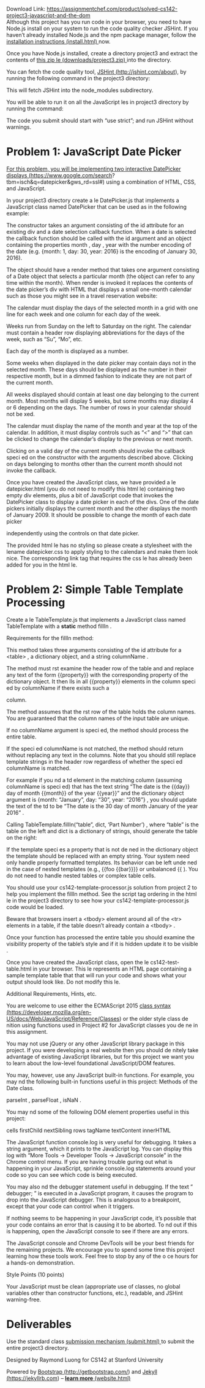 Download Link: https://assignmentchef.com/product/solved-cs142-project3-javascript-and-the-dom
<br>
Although this project has you run code in your browser, you need to have Node.js install on your system to run the code quality checker JSHint. If you haven’t already installed Node.js and the npm package manager, follow the <a href="https://web.stanford.edu/class/cs142/install.html">installation instructions (install.html) </a>now.

Once you have Node.js installed, create a directory project3 and extract the contents of <a href="https://web.stanford.edu/class/cs142/downloads/project3.zip">this zip le (downloads/project3.zip) </a>into the directory.

You can fetch the code quality tool, <a href="http://jshint.com/about">JSHint (http://jshint.com/about)</a>, by running the following command in the project3 directory:

This will fetch JSHint into the node_modules subdirectory.

You will be able to run it on all the JavaScript les in project3 directory by running the command:

The code you submit should start with “use strict”; and run JSHint without warnings.

<h1> Problem 1: JavaScript Date Picker</h1>

<a href="https://www.google.com/search?tbm=isch&amp;q=datepicker&amp;gws_rd=ssl">For this problem, you will be implementing two interactive </a><a href="https://www.google.com/search?tbm=isch&amp;q=datepicker&amp;gws_rd=ssl">DatePicker</a> <a href="https://www.google.com/search?tbm=isch&amp;q=datepicker&amp;gws_rd=ssl">displays (https://www.google.com/search? tbm=isch&amp;q=datepicker&amp;gws_rd=ssl#) using a combination of HTML, CSS, and JavaScript.</a>

In your project3 directory create a le DatePicker.js that implements a JavaScript class named DatePicker that can be used as in the following example:

The constructor takes an argument consisting of the id attribute for an existing div and a date selection callback function. When a date is selected the callback function should be called with the id argument and an object containing the properties month , day , year with the number encoding of the date (e.g. {month: 1, day: 30, year: 2016} is the encoding of January 30, 2016).

The object should have a render method that takes one argument consisting of a Date object that selects a particular month (the object can refer to any time within the month). When render is invoked it replaces the contents of the date picker’s div with HTML that displays a small one-month calendar such as those you might see in a travel reservation website:

The calendar must display the days of the selected month in a grid with one line for each week and one column for each day of the week.

Weeks run from Sunday on the left to Saturday on the right. The calendar must contain a header row displaying abbreviations for the days of the week, such as “Su”, “Mo”, etc.

Each day of the month is displayed as a number.

Some weeks when displayed in the date picker may contain days not in the selected month. These days should be displayed as the number in their respective month, but in a dimmed fashion to indicate they are not part of the current month.

All weeks displayed should contain at least one day belonging to the current month. Most months will display 5 weeks, but some months may display 4 or 6 depending on the days. The number of rows in your calendar should not be xed.

The calendar must display the name of the month and year at the top of the calendar. In addition, it must display controls such as “&lt;” and “&gt;” that can be clicked to change the calendar’s display to the previous or next month.

Clicking on a valid day of the current month should invoke the callback speci ed on the constructor with the arguments described above. Clicking on days belonging to months other than the current month should not invoke the callback.

Once you have created the JavaScript class, we have provided a le datepicker.html (you do not need to modify this html le) containing two empty div elements, plus a bit of JavaScript code that invokes the DatePicker class to display a date picker in each of the divs. One of the date pickers initially displays the current month and the other displays the month of January 2009. It should be possible to change the month of each date picker

independently using the controls on that date picker.

The provided html le has no styling so please create a stylesheet with the lename datepicker.css to apply styling to the calendars and make them look nice. The corresponding link tag that requires the css le has already been added for you in the html le.

<h1> Problem 2: Simple Table Template Processing</h1>

Create a le TableTemplate.js that implements a JavaScript class named TableTemplate with a <strong>static</strong> method fillIn .

Requirements for the fillIn method:

This method takes three arguments consisting of the id attribute for a &lt;table&gt; , a dictionary object, and a string columnName .

The method must rst examine the header row of the table and and replace any text of the form {{property}} with the corresponding property of the dictionary object. It then lls in all {{property}} elements in the column speci ed by columnName if there exists such a

column.

The method assumes that the rst row of the table holds the column names. You are guaranteed that the column names of the input table are unique.

If no columnName argument is speci ed, the method should process the entire table.

If the speci ed columnName is not matched, the method should return without replacing any text in the columns. Note that you should still replace template strings in the header row regardless of whether the speci ed columnName is matched.

For example if you nd a td element in the matching column (assuming columnName is speci ed) that has the text string “The date is the {{day}} day of month {{month}} of the year {{year}}” and the dictionary object argument is {month: “January”, day: “30”, year: “2016”} , you should update the text of the td to be “The date is the 30 day of month January of the year 2016” .

Calling TableTemplate.fillIn(“table”, dict, ‘Part Number’) , where “table” is the table on the left and dict is a dictionary of strings, should generate the table on the right:

If the template speci es a property that is not de ned in the dictionary object the template should be replaced with an empty string. Your system need only handle properly formatted templates. Its behavior can be left unde ned in the case of nested templates (e.g., {{foo {{bar}}}} or unbalanced {{ ). You do not need to handle nested tables or complex table cells.

You should use your cs142-template-processor.js solution from project 2 to help you implement the fillIn method. See the script tag ordering in the html le in the project3 directory to see how your cs142-template-processor.js code would be loaded.

Beware that browsers insert a &lt;tbody&gt; element around all of the &lt;tr&gt; elements in a table, if the table doesn’t already contain a &lt;tbody&gt; .

Once your function has processed the entire table you should examine the visibility property of the table’s style and if it is hidden update it to be visible .

Once you have created the JavaScript class, open the le cs142-test-table.html in your browser. This le represents an HTML page containing a sample template table that that will run your code and shows what your output should look like. Do not modify this le.

Additional Requirements, Hints, etc.

You are welcome to use either the ECMAScript 2015 <a href="https://developer.mozilla.org/en-US/docs/Web/JavaScript/Reference/Classes">class</a><a href="https://developer.mozilla.org/en-US/docs/Web/JavaScript/Reference/Classes"> syntax (https://developer.mozilla.org/en-US/docs/Web/JavaScript/Reference/Classes) </a>or the older style class de nition using functions used in Project #2 for JavaScript classes you de ne in this assignment.

You may not use jQuery or any other JavaScript library package in this project. If you were developing a real website then you should de nitely take advantage of existing JavaScript libraries, but for this project we want you to learn about the low-level foundational JavaScript/DOM features.

You may, however, use any JavaScript built-in functions. For example, you may nd the following built-in functions useful in this project: Methods of the Date class.

parseInt , parseFloat , isNaN .

You may nd some of the following DOM element properties useful in this project:

cells firstChild nextSibling rows tagName textContent innerHTML

The JavaScript function console.log is very useful for debugging. It takes a string argument, which it prints to the JavaScript log. You can display this log with “More Tools -&gt; Developer Tools -&gt; JavaScript console” in the Chrome control menu. If you are having trouble guring out what is happening in your JavaScript, sprinkle console.log statements around your code so you can see which code is being executed.

You may also nd the debugger statement useful in debugging. If the text ” debugger; ” is executed in a JavaScript program, it causes the program to drop into the JavaScript debugger. This is analogous to a breakpoint, except that your code can control when it triggers.

If nothing seems to be happening in your JavaScript code, it’s possible that your code contains an error that is causing it to be aborted. To nd out if this is happening, open the JavaScript console to see if there are any errors.

The JavaScript console and Chrome DevTools will be your best friends for the remaining projects. We encourage you to spend some time this project learning how these tools work. Feel free to stop by any of the o               ce hours for a hands-on demonstration.

Style Points (10 points)

Your JavaScript must be clean (appropriate use of classes, no global variables other than constructor functions, etc.), readable, and JSHint warning-free.

<h1> Deliverables</h1>

Use the standard class <a href="https://web.stanford.edu/class/cs142/submit.html">submission mechanism (submit.html) </a>to submit the entire project3 directory.

Designed by Raymond Luong for CS142 at Stanford University

Powered by <a href="https://getbootstrap.com/">Bootstrap (http://getbootstrap.com/) </a>and <a href="https://jekyllrb.com/">Jekyll (https://jekyllrb.com)</a> – <a href="https://web.stanford.edu/class/cs142/website.html"><strong>learn more</strong></a><a href="https://web.stanford.edu/class/cs142/website.html"> (website.html)</a>